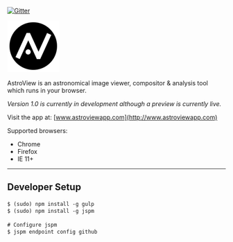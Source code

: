 [![Gitter](https://badges.gitter.im/Join%20Chat.svg)](https://gitter.im/jonyardley/AstroView?utm_source=badge&utm_medium=badge&utm_campaign=pr-badge&utm_content=badge)

![AstroView Logo](./app/assets/img/logo-black-transparent-120.png)

AstroView is an astronomical image viewer, compositor & analysis tool which runs in your browser.

_Version 1.0 is currently in development although a preview is currently live._

Visit the app at: [www.astroviewapp.com](http://www.astroviewapp.com)

Supported browsers:
- Chrome
- Firefox
- IE 11+

***

## Developer Setup


	$ (sudo) npm install -g gulp
	$ (sudo) npm install -g jspm
	
	# Configure jspm
	$ jspm endpoint config github
